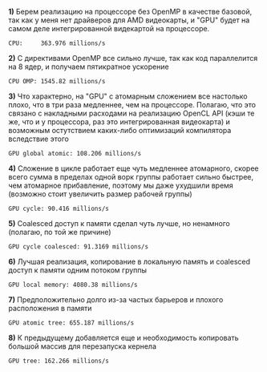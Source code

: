 **1)** Берем реализацию на процессоре без OpenMP в качестве базовой, так как у меня нет драйверов для AMD видеокарты, и "GPU" будет на самом деле интегрированной видекартой на процессоре.

`CPU:     363.976 millions/s`

**2)** C директивами OpenMP все сильно лучше, так как код параллелится на 8 ядер, и получаем пятикратное ускорение

`CPU OMP: 1545.82 millions/s`

**3)** Что характерно, на "GPU" с атомарным сложением все настолько плохо, что в три раза медленнее, чем на процессоре. Полагаю, что это связано с накладными расходами на реализацию OpenCL API (кэши те же, что и у процессора, раз это интегрированная видеокарта) и возможным остутствием каких-либо оптимизаций компилятора вследствие этого

`GPU global atomic: 108.206 millions/s`

**4)** Сложение в цикле работает еще чуть медленнее атомарного, скорее всего сумма в пределах одной ворк группы работает сильно быстрее, чем атомарное прибавление, поэтому мы даже ухудшили время (возможно стоит увеличить размер рабочей группы)

`GPU cycle: 90.416 millions/s`

**5)** Coalesced доступ к памяти сделал чуть лучше, но ненамного (полагаю, по той же причине)

`GPU cycle coalesced: 91.3169 millions/s`

**6)** Лучшая реализация, копирование в локальную память и coalesced доступ к памяти одним потоком группы

`GPU local memory: 4080.38 millions/s`

**7)** Предположительно долго из-за частых барьеров и плохого расположения в памяти

`GPU atomic tree: 655.187 millions/s`

**8)** К предыдущему добавляется еще и необходимость копировать большой массив для перезапуска кернела

`GPU tree: 162.266 millions/s`